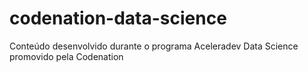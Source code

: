 # codenation-data-science

Conteúdo desenvolvido durante o programa Aceleradev Data Science promovido pela Codenation
